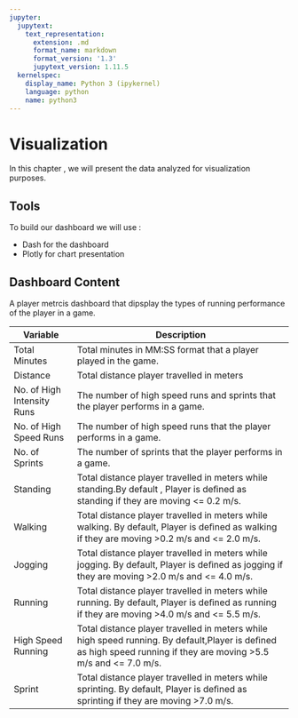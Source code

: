 ```yaml
---
jupyter:
  jupytext:
    text_representation:
      extension: .md
      format_name: markdown
      format_version: '1.3'
      jupytext_version: 1.11.5
  kernelspec:
    display_name: Python 3 (ipykernel)
    language: python
    name: python3
---
```


<!-- #region -->
# Visualization

In this chapter , we will present the data analyzed for visualization purposes.


## Tools

To build our dashboard we will use :
* Dash for the dashboard
* Plotly for chart presentation

## Dashboard Content

A player metrcis dashboard that dipsplay the types of running performance of the player in a game.


|Variable|Description|
|--------|-----------|
|Total Minutes|Total minutes in MM:SS format that a player played in the game.|
|Distance|Total distance player travelled in meters|
|No. of High Intensity Runs|The number of high speed runs and sprints that the player performs in a game.|
|No. of High Speed Runs|The number of high speed runs that the player performs in a game.|
|No. of Sprints|The number of sprints that the player performs in a game.|
|Standing|Total distance player travelled in meters while standing.By default , Player is deﬁned as standing if they are moving <= 0.2 m/s.|
|Walking| Total distance player travelled in meters while walking. By default, Player is deﬁned as walking if they are moving >0.2 m/s and <= 2.0 m/s.|
|Jogging| Total distance player travelled in meters while jogging. By default, Player is deﬁned as jogging if they are moving >2.0 m/s and <= 4.0 m/s.|
|Running| Total distance player travelled in meters while running. By default, Player is deﬁned as running if they are moving >4.0 m/s and <= 5.5 m/s.|
|High Speed Running| Total distance player travelled in meters while high speed running. By default,Player is deﬁned as high speed running if they are moving >5.5 m/s and <= 7.0 m/s.|
|Sprint| Total distance player travelled in meters while sprinting. By default, Player is deﬁned as sprinting if they are moving >7.0 m/s.|
<!-- #endregion -->
